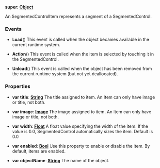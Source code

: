 **super**: **[Object](Object.md)**

An SegmentedControlItem represents a segment of a SegmentedControl.

### Events

* **Load**()
This event is called when the object becames available in the current runtime system.

* **Action**()
This event is called when the item is selected by touching it in the SegmentedControl.

* **Unload**()
This event is called when the object has been removed from the current runtime system (but not yet deallocated).



### Properties

* **var** **title**: **[String](../gravity/types.md)**
The title assigned to item. An Item can only have image or title, not both.

* **var** **image**: **[Image](Image.md)**
The image assigned to item. An Item can only have image or title, not both.

* **var** **width**: **[Float](../gravity/types.md)**
A float value specifying the width of the item. If the value is 0.0, SegmentedControl automatically sizes the item. Default is 0.0

* **var** **enabled**: **[Bool](../gravity/types.md)**
Use this property to enable or disable the item. By default, items are enabled.

* **var** **objectName**: **[String](../gravity/types.md)**
The name of the object.





